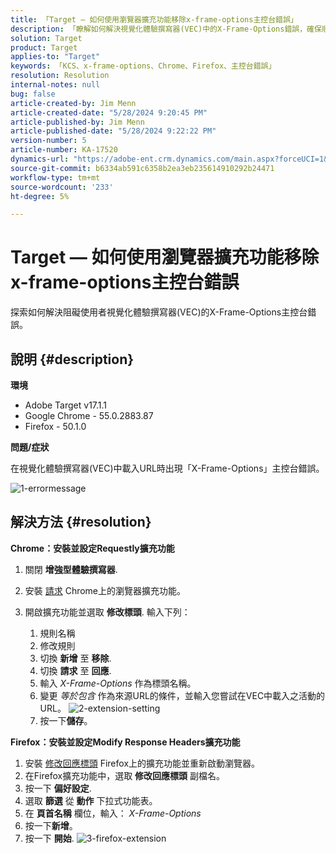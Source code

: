 ```yaml
---
title: 「Target — 如何使用瀏覽器擴充功能移除x-frame-options主控台錯誤」
description: 「瞭解如何解決視覺化體驗撰寫器(VEC)中的X-Frame-Options錯誤，確保順暢的URL載入以進行順暢的內容整合。」
solution: Target
product: Target
applies-to: "Target"
keywords: 「KCS、x-frame-options、Chrome、Firefox、主控台錯誤」
resolution: Resolution
internal-notes: null
bug: false
article-created-by: Jim Menn
article-created-date: "5/28/2024 9:20:45 PM"
article-published-by: Jim Menn
article-published-date: "5/28/2024 9:22:22 PM"
version-number: 5
article-number: KA-17520
dynamics-url: "https://adobe-ent.crm.dynamics.com/main.aspx?forceUCI=1&pagetype=entityrecord&etn=knowledgearticle&id=8ff37e24-381d-ef11-840b-6045bd006268"
source-git-commit: b6334ab591c6358b2ea3eb235614910292b24471
workflow-type: tm+mt
source-wordcount: '233'
ht-degree: 5%

---
```


# Target — 如何使用瀏覽器擴充功能移除x-frame-options主控台錯誤


探索如何解決阻礙使用者視覺化體驗撰寫器(VEC)的X-Frame-Options主控台錯誤。

## 說明 {#description}


<b>環境</b>

- Adobe Target v17.1.1
- Google Chrome - 55.0.2883.87
- Firefox - 50.1.0


<b>問題/症狀</b>

在視覺化體驗撰寫器(VEC)中載入URL時出現「X-Frame-Options」主控台錯誤。

![1-errormessage](https://helpx.adobe.com/content/dam/help/en/target/kb/how-to-use-a-browser-extension-to-remove-x-frame-options-console/jcr%3acontent/main-pars/image/1-errormessage.jpg "1-errormessage")


## 解決方法 {#resolution}


<b>Chrome：安裝並設定Requestly擴充功能</b>

1. 關閉 <b>增強型體驗撰寫器</b>.
2. 安裝 [請求](https://chrome.google.com/webstore/detail/requestly/mdnleldcmiljblolnjhpnblkcekpdkpa?hl=en) Chrome上的瀏覽器擴充功能。
3. 開啟擴充功能並選取 <b>修改標頭</b>. 輸入下列：

   1. 規則名稱
   2. 修改規則
   3. 切換 <b>新增</b> 至 <b>移除</b>.
   4. 切換 <b>請求</b> 至 <b>回應</b>.
   5. 輸入 *X-Frame-Options* 作為標頭名稱。
   6. 變更 *等於包含* 作為來源URL的條件，並輸入您嘗試在VEC中載入之活動的URL。
      ![2-extension-setting](https://helpx.adobe.com/content/dam/help/en/target/kb/how-to-use-a-browser-extension-to-remove-x-frame-options-console/jcr%3acontent/main-pars/procedure/proc_par/step_2/step_par/image/2-extension-settings.png "2-extension-setting")
   7. 按一下<b>儲存</b>。


<b>Firefox：安裝並設定Modify Response Headers擴充功能</b>

1. 安裝 [修改回應標頭](https://modheader.com) Firefox上的擴充功能並重新啟動瀏覽器。
2. 在Firefox擴充功能中，選取 <b>修改回應標頭</b> 副檔名。
3. 按一下 <b>偏好設定</b>.
4. 選取 <b>篩選</b> 從 <b>動作</b> 下拉式功能表。
5. 在 <b>頁首名稱</b> 欄位，輸入： *X-Frame-Options*
6. 按一下<b>新增</b>。
7. 按一下 <b>開始</b>.
   ![3-firefox-extension](https://helpx.adobe.com/content/dam/help/en/target/kb/how-to-use-a-browser-extension-to-remove-x-frame-options-console/jcr%3acontent/main-pars/procedure_1532616470/proc_par/step_1817832849/step_par/image/3-firefox-extension.png "3-firefox-extension")

